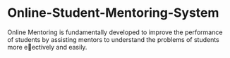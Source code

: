 # Online-Student-Mentoring-System

Online Mentoring is fundamentally developed to improve
the performance of students by assisting mentors to understand the problems of students more
eectively and easily.
